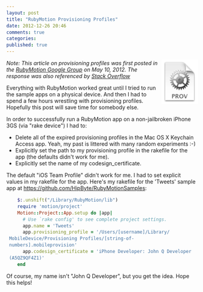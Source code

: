 ```yaml
---
layout: post
title: "RubyMotion Provisioning Profiles"
date: 2012-12-26 20:46
comments: true
categories: 
published: true
---
```

<img src="/images/provisioning-profile.png" align="right" width="96" height="117"></a>
_Note: This article on provisioning profiles was first posted in the <a href="https://groups.google.com/forum/?fromgroups=#!topic/rubymotion/Nvo8dH_8rkI">RubyMotion Google Group</a> on May 10, 2012. The response was also referenced by <a href="http://stackoverflow.com/questions/13539743/rubymotion-build-error-cant-find-a-provisioning-profile-named-mixios-tea">Stack Overflow</a>_

Everything with RubyMotion worked great until I tried to run the sample apps on a physical device. And then I had to spend a few hours wrestling with provisioning profiles. Hopefully this post will save time for somebody else. 

In order to successfully run a RubyMotion app on a non-jailbroken iPhone 3GS (via "rake device") I had to: 

* Delete all of the expired provisioning profiles in the Mac OS X Keychain Access app. Yeah, my past is littered with many random experiments :-) 
* Explicitly set the path to my provisioning profile in the rakefile for the app (the defaults didn't work for me). 
* Explicitly set the name of my codesign_certificate. 

The default "iOS Team Profile" didn't work for me. I had to set explicit values in my rakefile for the app. Here's my rakefile for the 'Tweets' sample app at https://github.com/HipByte/RubyMotionSamples: 

``` ruby
    $:.unshift("/Library/RubyMotion/lib") 
    require 'motion/project' 
    Motion::Project::App.setup do |app| 
      # Use `rake config' to see complete project settings. 
      app.name = 'Tweets' 
      app.provisioning_profile = '/Users/[username]/Library/ 
 MobileDevice/Provisioning Profiles/[string-of- 
 numbers].mobileprovision' 
      app.codesign_certificate = 'iPhone Developer: John Q Developer 
 (A5QZ9QF4Z1)' 
    end 
```

Of course, my name isn't "John Q Developer", but you get the idea. Hope this helps! 
